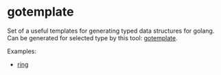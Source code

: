 # gotemplate

Set of a useful templates for generating typed data structures for golang.
Can be generated for selected type by this tool: [gotemplate](https://github.com/ncw/gotemplate).

Examples:

- [ring](github.com/WinPooh32/gotemplate/examples/ring)
